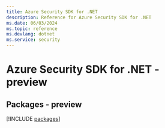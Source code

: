 ```yaml
---
title: Azure Security SDK for .NET
description: Reference for Azure Security SDK for .NET
ms.date: 06/03/2024
ms.topic: reference
ms.devlang: dotnet
ms.service: security
---
```

# Azure Security SDK for .NET - preview
## Packages - preview
[!INCLUDE [packages](security-index.md)]